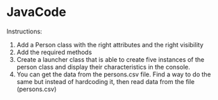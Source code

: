# JavaCode

Instructions:
1. Add a Person class with the right attributes and the right visibility
2. Add the required methods
3. Create a launcher class that is able to create five instances of the person class and display their characteristics in the console.
4. You can get the data from the persons.csv file. Find a way to do the same but instead of hardcoding it, then read data from the file (persons.csv)
